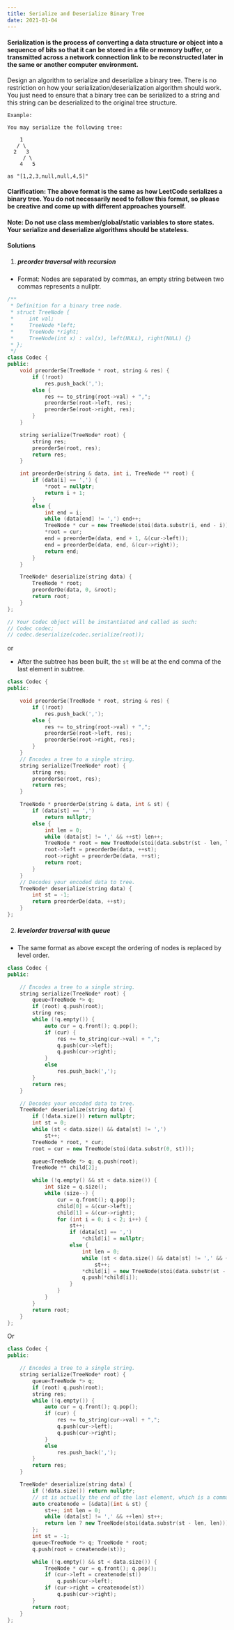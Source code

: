 ```yaml
---
title: Serialize and Deserialize Binary Tree
date: 2021-01-04
---
```

#### Serialization is the process of converting a data structure or object into a sequence of bits so that it can be stored in a file or memory buffer, or transmitted across a network connection link to be reconstructed later in the same or another computer environment.

Design an algorithm to serialize and deserialize a binary tree. There is no restriction on how your serialization/deserialization algorithm should work. You just need to ensure that a binary tree can be serialized to a string and this string can be deserialized to the original tree structure.

```
Example: 

You may serialize the following tree:

    1
   / \
  2   3
     / \
    4   5

as "[1,2,3,null,null,4,5]"
```

#### Clarification: The above format is the same as how LeetCode serializes a binary tree. You do not necessarily need to follow this format, so please be creative and come up with different approaches yourself.

#### Note: Do not use class member/global/static variables to store states. Your serialize and deserialize algorithms should be stateless.

#### Solutions

1. ##### preorder traversal with recursion

- Format: Nodes are separated by commas, an empty string between two commas represents a nullptr.

```cpp
/**
 * Definition for a binary tree node.
 * struct TreeNode {
 *     int val;
 *     TreeNode *left;
 *     TreeNode *right;
 *     TreeNode(int x) : val(x), left(NULL), right(NULL) {}
 * };
 */
class Codec {
public:
    void preorderSe(TreeNode * root, string & res) {
        if (!root)
            res.push_back(',');
        else {
            res += to_string(root->val) + ",";
            preorderSe(root->left, res);
            preorderSe(root->right, res);
        }
    }

    string serialize(TreeNode* root) {
        string res;
        preorderSe(root, res);
        return res;
    }

    int preorderDe(string & data, int i, TreeNode ** root) {
        if (data[i] == ',') {
            *root = nullptr;
            return i + 1;
        }
        else {
            int end = i;
            while (data[end] != ',') end++;
            TreeNode * cur = new TreeNode(stoi(data.substr(i, end - i)));
            *root = cur;
            end = preorderDe(data, end + 1, &(cur->left));
            end = preorderDe(data, end, &(cur->right));
            return end;
        }
    }

    TreeNode* deserialize(string data) {
        TreeNode * root;
        preorderDe(data, 0, &root);
        return root;
    }
};

// Your Codec object will be instantiated and called as such:
// Codec codec;
// codec.deserialize(codec.serialize(root));
```


or

- After the subtree has been built, the `st` will be at the end comma of the last element in subtree.

```cpp
class Codec {
public:

    void preorderSe(TreeNode * root, string & res) {
        if (!root)
            res.push_back(',');
        else {
            res += to_string(root->val) + ",";
            preorderSe(root->left, res);
            preorderSe(root->right, res);
        }
    }
    // Encodes a tree to a single string.
    string serialize(TreeNode* root) {
        string res;
        preorderSe(root, res);
        return res;
    }

    TreeNode * preorderDe(string & data, int & st) {
        if (data[st] == ',')
            return nullptr;
        else {
            int len = 0;
            while (data[st] != ',' && ++st) len++;
            TreeNode * root = new TreeNode(stoi(data.substr(st - len, len)));
            root->left = preorderDe(data, ++st);
            root->right = preorderDe(data, ++st);
            return root;
        }
    }
    // Decodes your encoded data to tree.
    TreeNode* deserialize(string data) {
        int st = -1;
        return preorderDe(data, ++st);
    }
};
```

2. ##### levelorder traversal with queue

- The same format as above except the ordering of nodes is replaced by level order.

```cpp
class Codec {
public:

    // Encodes a tree to a single string.
    string serialize(TreeNode* root) {
        queue<TreeNode *> q;
        if (root) q.push(root);
        string res;
        while (!q.empty()) {
            auto cur = q.front(); q.pop();
            if (cur) {
                res += to_string(cur->val) + ",";
                q.push(cur->left);
                q.push(cur->right);
            }
            else
                res.push_back(',');
        }
        return res;
    }

    // Decodes your encoded data to tree.
    TreeNode* deserialize(string data) {
        if (!data.size()) return nullptr;
        int st = 0;
        while (st < data.size() && data[st] != ',')
            st++;
        TreeNode * root, * cur;
        root = cur = new TreeNode(stoi(data.substr(0, st)));

        queue<TreeNode *> q; q.push(root);
        TreeNode ** child[2];

        while (!q.empty() && st < data.size()) {
            int size = q.size();
            while (size--) {
                cur = q.front(); q.pop();
                child[0] = &(cur->left);
                child[1] = &(cur->right);
                for (int i = 0; i < 2; i++) {
                    st++;
                    if (data[st] == ',')
                        *child[i] = nullptr;
                    else {
                        int len = 0;
                        while (st < data.size() && data[st] != ',' && ++len)
                            st++;
                        *child[i] = new TreeNode(stoi(data.substr(st - len, len)));
                        q.push(*child[i]);
                    }
                }
            }
        }
        return root;
    }
};
```


Or

```cpp
class Codec {
public:

    // Encodes a tree to a single string.
    string serialize(TreeNode* root) {
        queue<TreeNode *> q;
        if (root) q.push(root);
        string res;
        while (!q.empty()) {
            auto cur = q.front(); q.pop();
            if (cur) {
                res += to_string(cur->val) + ",";
                q.push(cur->left);
                q.push(cur->right);
            }
            else
                res.push_back(',');
        }
        return res;
    }

    TreeNode* deserialize(string data) {
        if (!data.size()) return nullptr;
        // st is actually the end of the last element, which is a comma
        auto createnode = [&data](int & st) {
            st++; int len = 0;
            while (data[st] != ',' && ++len) st++;
            return len ? new TreeNode(stoi(data.substr(st - len, len))) : nullptr;
        };
        int st = -1;
        queue<TreeNode *> q; TreeNode * root;
        q.push(root = createnode(st));

        while (!q.empty() && st < data.size()) {
            TreeNode * cur = q.front(); q.pop();
            if (cur->left = createnode(st))
                q.push(cur->left);
            if (cur->right = createnode(st))
                q.push(cur->right);
        }
        return root;
    }
};
```